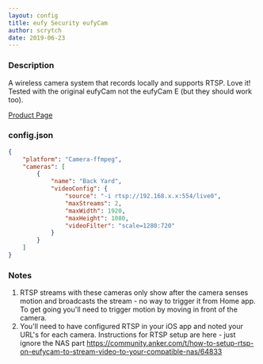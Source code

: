 ```yaml
---
layout: config
title: eufy Security eufyCam
author: scrytch
date: 2019-06-23
---
```

### Description

A wireless camera system that records locally and supports RTSP. Love it! Tested with the original eufyCam not the eufyCam E (but they should work too).

[Product Page](https://www.eufylife.com/)

### config.json

```json
{
    "platform": "Camera-ffmpeg",
    "cameras": [
        {
            "name": "Back Yard",
            "videoConfig": {
                "source": "-i rtsp://192.168.x.x:554/live0",
                "maxStreams": 2,
                "maxWidth": 1920,
                "maxHeight": 1080,
                "videoFilter": "scale=1280:720"
            }
        }
    ]
}
```

### Notes

1. RTSP streams with these cameras only show after the camera senses motion and broadcasts the stream - no way to trigger it from Home app. To get going you'll need to trigger motion by moving in front of the camera.
2. You'll need to have configured RTSP in your iOS app and noted your URL's for each camera. Instructions for RTSP setup are here - just ignore the NAS part https://community.anker.com/t/how-to-setup-rtsp-on-eufycam-to-stream-video-to-your-compatible-nas/64833
